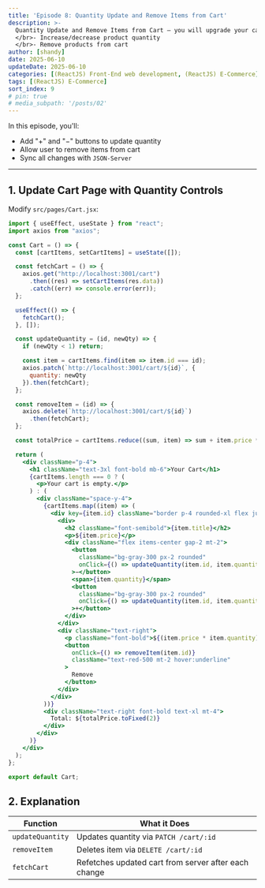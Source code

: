 ```yaml
---
title: 'Episode 8: Quantity Update and Remove Items from Cart'
description: >-
  Quantity Update and Remove Items from Cart – you will upgrade your cart page with 2 new features:
  </br>- Increase/decrease product quantity
  </br>- Remove products from cart
author: [shandy]
date: 2025-06-10
updateDate: 2025-06-10
categories: [(ReactJS) Front-End web development, (ReactJS) E-Commerce]
tags: [(ReactJS) E-Commerce]
sort_index: 9
# pin: true
# media_subpath: '/posts/02'
---
```


In this episode, you'll:
- Add "+" and "−" buttons to update quantity
- Allow user to remove items from cart
- Sync all changes with `JSON-Server`

---

## 1. Update Cart Page with Quantity Controls

Modify `src/pages/Cart.jsx`:

```jsx
import { useEffect, useState } from "react";
import axios from "axios";

const Cart = () => {
  const [cartItems, setCartItems] = useState([]);

  const fetchCart = () => {
    axios.get("http://localhost:3001/cart")
      .then((res) => setCartItems(res.data))
      .catch((err) => console.error(err));
  };

  useEffect(() => {
    fetchCart();
  }, []);

  const updateQuantity = (id, newQty) => {
    if (newQty < 1) return;

    const item = cartItems.find(item => item.id === id);
    axios.patch(`http://localhost:3001/cart/${id}`, {
      quantity: newQty
    }).then(fetchCart);
  };

  const removeItem = (id) => {
    axios.delete(`http://localhost:3001/cart/${id}`)
      .then(fetchCart);
  };

  const totalPrice = cartItems.reduce((sum, item) => sum + item.price * item.quantity, 0);

  return (
    <div className="p-4">
      <h1 className="text-3xl font-bold mb-6">Your Cart</h1>
      {cartItems.length === 0 ? (
        <p>Your cart is empty.</p>
      ) : (
        <div className="space-y-4">
          {cartItems.map((item) => (
            <div key={item.id} className="border p-4 rounded-xl flex justify-between items-center">
              <div>
                <h2 className="font-semibold">{item.title}</h2>
                <p>${item.price}</p>
                <div className="flex items-center gap-2 mt-2">
                  <button
                    className="bg-gray-300 px-2 rounded"
                    onClick={() => updateQuantity(item.id, item.quantity - 1)}
                  >−</button>
                  <span>{item.quantity}</span>
                  <button
                    className="bg-gray-300 px-2 rounded"
                    onClick={() => updateQuantity(item.id, item.quantity + 1)}
                  >+</button>
                </div>
              </div>
              <div className="text-right">
                <p className="font-bold">${(item.price * item.quantity).toFixed(2)}</p>
                <button
                  onClick={() => removeItem(item.id)}
                  className="text-red-500 mt-2 hover:underline"
                >
                  Remove
                </button>
              </div>
            </div>
          ))}
          <div className="text-right font-bold text-xl mt-4">
            Total: ${totalPrice.toFixed(2)}
          </div>
        </div>
      )}
    </div>
  );
};

export default Cart;
```

## 2. Explanation

| Function         | What it Does                                         |
| ---------------- | ---------------------------------------------------- |
| `updateQuantity` | Updates quantity via `PATCH /cart/:id`               |
| `removeItem`     | Deletes item via `DELETE /cart/:id`                  |
| `fetchCart`      | Refetches updated cart from server after each change |
